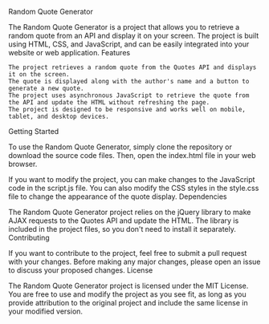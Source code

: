 Random Quote Generator

The Random Quote Generator is a project that allows you to retrieve a random quote from an API and display it on your screen. The project is built using HTML, CSS, and JavaScript, and can be easily integrated into your website or web application.
Features

    The project retrieves a random quote from the Quotes API and displays it on the screen.
    The quote is displayed along with the author's name and a button to generate a new quote.
    The project uses asynchronous JavaScript to retrieve the quote from the API and update the HTML without refreshing the page.
    The project is designed to be responsive and works well on mobile, tablet, and desktop devices.

Getting Started

To use the Random Quote Generator, simply clone the repository or download the source code files. Then, open the index.html file in your web browser.

If you want to modify the project, you can make changes to the JavaScript code in the script.js file. You can also modify the CSS styles in the style.css file to change the appearance of the quote display.
Dependencies

The Random Quote Generator project relies on the jQuery library to make AJAX requests to the Quotes API and update the HTML. The library is included in the project files, so you don't need to install it separately.
Contributing

If you want to contribute to the project, feel free to submit a pull request with your changes. Before making any major changes, please open an issue to discuss your proposed changes.
License

The Random Quote Generator project is licensed under the MIT License. You are free to use and modify the project as you see fit, as long as you provide attribution to the original project and include the same license in your modified version.
